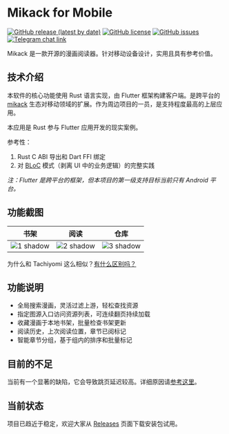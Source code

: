 # Mikack for Mobile

[![GitHub release (latest by date)](https://img.shields.io/github/v/release/Hentioe/mikack-mobile)](https://github.com/Hentioe/mikack-mobile/releases/latest)
[![GitHub license](https://img.shields.io/github/license/Hentioe/mikack-mobile)](https://github.com/Hentioe/mikack-mobile/blob/master/LICENSE)
[![GitHub issues](https://img.shields.io/github/issues/Hentioe/mikack-mobile)](https://github.com/Hentioe/mikack-mobile/issues)
[![Telegram chat link](https://img.shields.io/badge/%E5%8A%A0%E5%85%A5-Telegram%20%E7%BE%A4%E7%BB%84-brightgreen.svg)](https://t.me/mikack)

Mikack 是一款开源的漫画阅读器。针对移动设备设计，实用且具有参考价值。

## 技术介绍

本软件的核心功能使用 Rust 语言实现，由 Flutter 框架构建客户端。是跨平台的 [mikack](https://github.com/Hentioe/mikack) 生态对移动领域的扩展。作为周边项目的一员，是支持程度最高的上层应用。

本应用是 Rust 参与 Flutter 应用开发的现实案例。

参考性：

1. Rust C ABI 导出和 Dart FFI 绑定
1. 对 [BLoC](https://www.didierboelens.com/2018/08/reactive-programming-streams-bloc/) 模式（剥离 UI 中的业务逻辑）的完整实践

_注：Flutter 是跨平台的框架，但本项目的第一级支持目标当前只有 Android 平台。_

## 功能截图

| 书架                                                                                                              | 阅读                                                                                                              | 仓库                                                                                                              |
| ----------------------------------------------------------------------------------------------------------------- | ----------------------------------------------------------------------------------------------------------------- | ----------------------------------------------------------------------------------------------------------------- |
| ![1 shadow](https://user-images.githubusercontent.com/13946976/78420323-95d6df80-7680-11ea-8408-5db0ab332c8f.png) | ![2 shadow](https://user-images.githubusercontent.com/13946976/77260100-cb62ec80-6cc0-11ea-9699-5d5497548cb2.png) | ![3 shadow](https://user-images.githubusercontent.com/13946976/78420326-9e2f1a80-7680-11ea-9d9e-80ebc9c0eeb6.png) |

为什么和 Tachiyomi 这么相似？[有什么区别吗？](https://github.com/Hentioe/mikack-mobile/wiki/%E5%92%8C-Tachiyomi-%E7%9A%84%E5%8C%BA%E5%88%AB)

## 功能说明

- 全局搜索漫画，灵活过滤上游，轻松查找资源
- 指定图源入口访问资源列表，可连续翻页持续加载
- 收藏漫画于本地书架，批量检查书架更新
- 阅读历史，上次阅读位置，章节已阅标记
- 智能章节分组，基于组内的排序和批量标记

## 目前的不足

当前有一个显著的缺陷，它会导致跳页延迟较高。详细原因请[参考这里](https://github.com/Hentioe/mikack-mobile/wiki/%E9%A1%B5%E9%9D%A2%E8%BF%AD%E4%BB%A3%E5%99%A8%E5%B8%A6%E6%9D%A5%E7%9A%84%E9%97%AE%E9%A2%98)。

## 当前状态

项目已趋近于稳定，欢迎大家从 [Releases](https://github.com/Hentioe/mikack-mobile/releases) 页面下载安装包试用。
